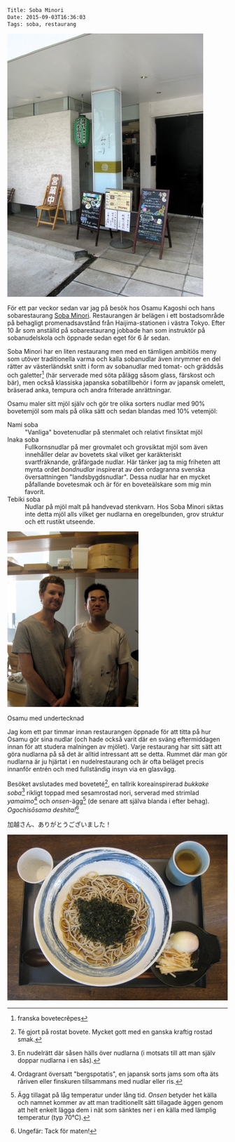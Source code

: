     Title: Soba Minori
    Date: 2015-09-03T16:36:03
    Tags: soba, restaurang

![Entré till Soba Minori](/img/Minori/entré.jpg)

För ett par veckor sedan var jag på besök hos Osamu Kagoshi och hans sobarestaurang [Soba Minori](http://sobaminori.com). Restaurangen är belägen i ett bostadsområde på behagligt promenadsavstånd från Haijima-stationen i västra Tokyo. Efter 10 år som anställd på sobarestaurang jobbade han som instruktör på sobanudelskola och öppnade sedan eget för 6 år sedan.

Soba Minori har en liten restaurang men med en tämligen ambitiös meny som utöver traditionella varma och kalla sobanudlar även inrymmer en del rätter av västerländskt snitt i form av sobanudlar med tomat- och gräddsås och galetter[^1] (här serverade med söta pålägg såsom glass, färskost och bär), men också klassiska japanska sobatillbehör i form av japansk omelett, bräserad anka, tempura och andra friterade anrättningar.

Osamu maler sitt mjöl själv och gör tre olika sorters nudlar med 90% bovetemjöl som mals på olika sätt och sedan blandas med 10% vetemjöl:

<dl class="dl-horizontal">
	<dt>Nami soba</dt>
	<dd> "Vanliga" bovetenudlar på stenmalet och relativt finsiktat mjöl</dd>
	<dt>Inaka soba</dt>
	<dd>Fullkornsnudlar på mer grovmalet och grovsiktat mjöl som även innehåller delar av bovetets skal vilket ger karäkteriskt svartfräknande, gråfärgade nudlar. Här tänker jag ta mig friheten att mynta ordet <em>bondnudlar</em> inspirerat av den ordagranna svenska översattningen "landsbygdsnudlar". Dessa nudlar har en mycket påfallande bovetesmak och är för en boveteälskare som mig min favorit.</dd>
	<dt>Tebiki soba</dt>
	<dd>Nudlar på mjöl malt på handvevad stenkvarn. Hos Soba Minori siktas inte detta mjöl alls vilket ger nudlarna en oregelbunden, grov struktur och ett rustikt utseende.</dd>
</dl>

<div class="figure figure-right">
	<img src="/img/Minori/Osamu-och-jag.jpg" alt="Osamu och jag" width='300px'>
	<p class="caption">Osamu med undertecknad</p>
</div>
	
Jag kom ett par timmar innan restaurangen öppnade för att titta på hur Osamu gör sina nudlar (och hade också varit där en sväng eftermiddagen innan för att studera malningen av mjölet). Varje restaurang har sitt sätt att göra nudlarna på så det är alltid intressant att se detta. Rummet där man gör nudlarna är ju hjärtat i en nudelrestaurang och är ofta beläget precis innanför entrén och med fullständig insyn via en glasvägg. 

Besöket avslutades med boveteté[^2], en tallrik koreainspirerad  *bukkake soba*[^3]  rikligt toppad med sesamrostad nori, serverad med strimlad *yamaimo*[^4] och *onsen*-ägg[^5] (de senare att själva blanda i efter behag). *Ogochisōsama deshita!*[^6]

加越さん、ありがとうございました！

![](/img/Minori/koreasoba.jpg)

[^1]: franska bovetecrêpes

[^2]: Té gjort på rostat bovete. Mycket gott med en ganska kraftig rostad smak.

[^3]: En nudelrätt där såsen hälls över nudlarna (i motsats till att man själv doppar nudlarna i en sås).

[^4]: Ordagrant översatt "bergspotatis", en japansk sorts jams som ofta äts råriven eller finskuren tillsammans med nudlar eller ris.

[^5]: Ägg tillagat på låg temperatur under lång tid. *Onsen* betyder het källa och namnet kommer av att man traditionellt sätt tillagade äggen genom att helt enkelt lägga dem i nät som sänktes ner i en källa med lämplig temperatur (typ 70℃).

[^6]: Ungefär: Tack för maten!
